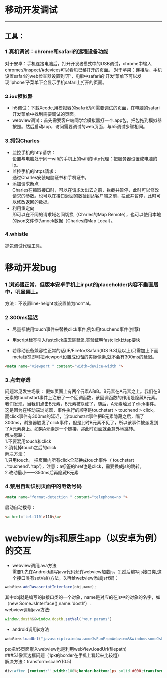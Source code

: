 # 移动开发调试
---
## 工具：   
### 1.真机调试：chrome和safari的远程设备功能     
对于安卓：手机连接电脑后，打开开发者模式中的USB调试，chrome中输入chrome://inspect/#devices可以看见已经打开的页面。
对于苹果：连接后，手机设置safari的web检查器设置到‘开’，电脑中safari的‘开发’菜单下可以发现‘iphone’子菜单下会显示手机safari上打开的页面。  
### 2.ios模拟器   
- h5调试：下载Xcode,用模拟器的safari访问需要调试的页面，在电脑的safari开发菜单中找到需要调试的页面。    
- webview调试：首先需要客户端同学给模拟器打一个.app包，把包拖到模拟器按照。然后启动app，访问需要调试的web页面，与h5调试步骤相同。
### 3.抓包Charles   
- 监控手机的http请求：    
设置与电脑处于同一wifi的手机上的wifi的http代理：把服务器设置成电脑的ip。
- 监控手机的https请求：    
通过Charles安装电脑证书和手机证书。
- 添加请求断点    
Charles在抓取接口时，可以在请求发出去之前，拦截并暂停，此时可以修改请求的参数。也可以在接口返回的数据到达客户端之前，拦截并暂停，此时可以修改返回的数据。
- 利用重定向    
即可以在不同的请求域名间切换（Charles的Map Remote），也可以使用本地的json文件作为mock数据（Charles的Map Local）。   
### 4.whistle   
抓包调试代理工具。   
# 移动开发bug   
### 1.浏览器正常，低版本安卓手机上input的placeholder内容不垂直居中，明显偏上。   
方法：不设置line-height或设置值为normal。  
### 2.300ms延迟   
- 尽量都使用touch事件来替换click事件,例如用touchend事件(推荐)   

- 用script标签引入fastclick库去除延迟,实验证明fastclick比tap要快

- 若移动设备兼容性正常的话(IE/Firefox/Safari(IOS 9.3)及以上)只需加上下面meta标签即可把viewport设置成设备的实际像素,就不会有300ms的延迟。   
```html
<meta name="viewport " content="width=device-width ">   
```  
### 3.点击穿透
问题常见发生场景： 假如页面上有两个元素A和B。B元素在A元素之上。我们在B元素的touchstart事件上注册了一个回调函数，该回调函数的作用是隐藏B元素。我们发现，当我们点击B元素，B元素被隐藏了，随后，A元素触发了click事件。   
这是因为在移动端浏览器，事件执行的顺序是touchstart > touchend > click。   
而click事件有300ms的延迟，当touchstart事件把B元素隐藏之后，隔了300ms，浏览器触发了click事件，但是此时B元素不见了，所以该事件被派发到了A元素身上。如果A元素是一个链接，那此时页面就会意外地跳转。   
解决思路：   
1.不要混用touch和click    
2.消耗掉touch之后的click   
解决方法：    
1.只用touch。   把页面内所有click全部换成touch事件（ touchstart 、’touchend’、’tap’），注意：a标签的href也是click，需要换成js的跳转。    
2.改动最小——350ms后再隐藏B元素    
### 4.禁用自动识别页面中的电话号码    
```html  
<meta name="format-detection " content="telephone=no ">   
```
启动自动拨号：  
```html  
<a href='tel:110'>110</a>
```   
# webview的js和原生app（以安卓为例）的交互   
- webview调用java方法    
需要1.先在Android编写java代码允许webview加载js，2.然后编写js接口类,这个接口类有setVal()方法，3.再给webview添加js代码：   
```java   
webView.addJavascriptInterface(obj,name);
```     
其中obj就是编写的js接口类的一个对象，name是对应的在js中的对象的名字，如（new SomeJsInterface(),name:'dosth'）.      
webview调用java方法:   
```javascript   
window.dosth&&window.dosth.setVal('your params')
```
- android调用js方法  
```java   
webView.loadUrl("javascript:window.someJsFunFromWebviem&&window.someJsFunFromWebviem("+params+")");
```     
ps:把h5页面嵌入webview也是利用webView.loadUrl(filepath)   
###5.1像素边框问题（1px的border在手机上看起来比较粗）   
解决方法：transform:scaleY(0.5)   
```css    
div:after {content:'';width:100%;border-bottom:1px solid #000;transform:scaleY(0.5)}  
```   



